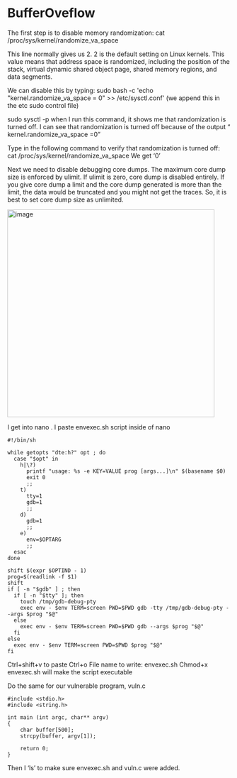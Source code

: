 # BufferOveflow

The first step is to disable memory randomization:
cat /proc/sys/kernel/randomize_va_space

This line normally gives us 2. 2 is the default setting on Linux kernels. This value means that address space is randomized, including the position of the stack, virtual dynamic shared object page, shared memory regions, and data segments.

We can disable this by typing:
sudo bash -c 'echo "kernel.randomize_va_space = 0" >> /etc/sysctl.conf' 
 (we append this in the etc sudo control file)

sudo sysctl -p
when I run this command, it shows me that randomization is turned off.
I can see that randomization is turned off because of the output  “ kernel.randomize_va_space =0”

Type in the following command to verify that randomization is turned off:
cat /proc/sys/kernel/randomize_va_space
We get ‘0’

Next we need to disable debugging core dumps. 
The maximum core dump size is enforced by ulimit. 
If ulimit is zero, core dump is disabled entirely. 
If you give core dump a limit and the core dump generated is more than the limit, the data would be truncated and you might not get the traces.
So, it is best to set core dump size as unlimited.

<img width="468" alt="image" src="https://github.com/Lanelle1398/BufferOveflow/assets/88471126/f3dd8a20-822f-4b99-b63b-150308a476fb">


I get into nano .
I paste envexec.sh script inside of nano
```
#!/bin/sh

while getopts "dte:h?" opt ; do
  case "$opt" in
    h|\?)
      printf "usage: %s -e KEY=VALUE prog [args...]\n" $(basename $0)
      exit 0
      ;;
    t)
      tty=1
      gdb=1
      ;;
    d)
      gdb=1
      ;;
    e)
      env=$OPTARG
      ;;
  esac
done

shift $(expr $OPTIND - 1)
prog=$(readlink -f $1)
shift
if [ -n "$gdb" ] ; then
  if [ -n "$tty" ]; then
    touch /tmp/gdb-debug-pty
    exec env - $env TERM=screen PWD=$PWD gdb -tty /tmp/gdb-debug-pty --args $prog "$@"
  else
    exec env - $env TERM=screen PWD=$PWD gdb --args $prog "$@"
  fi
else
  exec env - $env TERM=screen PWD=$PWD $prog "$@"
fi
```
Ctrl+shift+v to paste
Ctrl+o
File name to write: envexec.sh
Chmod+x  envexec.sh will make the script executable

Do the same for our vulnerable program, vuln.c 

```
#include <stdio.h>
#include <string.h>

int main (int argc, char** argv)
{
	char buffer[500];
	strcpy(buffer, argv[1]);

	return 0;
}
```
Then I ‘ls’ to make sure envexec.sh and vuln.c were added.


